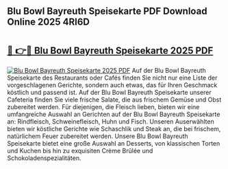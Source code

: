 ## Blu Bowl Bayreuth Speisekarte PDF Download Online 2025 4RI6D

# <h2><a href="http://gc9xpt.nevu.top/?p=Blu+Bowl+Bayreuth+Speisekarte">🔗 👉🔴 Blu Bowl Bayreuth Speisekarte 2025 PDF</a></h2>

[![Blu Bowl Bayreuth Speisekarte 2025 PDF](https://i.imgur.com/dBaPXMq.png)](http://gc9xpt.nevu.top/?p=Blu+Bowl+Bayreuth+Speisekarte)
Auf der Blu Bowl Bayreuth Speisekarte des Restaurants oder Cafés finden Sie nicht nur eine Liste der vorgeschlagenen Gerichte, sondern auch etwas, das für Ihren Geschmack köstlich und passend ist. Auf der Blu Bowl Bayreuth Speisekarte unserer Cafeteria finden Sie viele frische Salate, die aus frischem Gemüse und Obst zubereitet werden. Für diejenigen, die Fleisch lieben, bieten wir eine umfangreiche Auswahl an Gerichten auf der Blu Bowl Bayreuth Speisekarte an: Rindfleisch, Schweinefleisch, Huhn und Fisch. Unseren Auserwählten bieten wir köstliche Gerichte wie Schaschlik und Steak an, die bei frischem, natürlichem Feuer zubereitet werden. Unsere Blu Bowl Bayreuth Speisekarte bietet eine große Auswahl an Desserts, von klassischen Torten und Kuchen bis hin zu exquisiten Crème Brûlée und Schokoladenspezialitäten.
